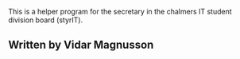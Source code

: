 This is a helper program for the secretary in the chalmers IT student division board (styrIT).

## Written by Vidar Magnusson
